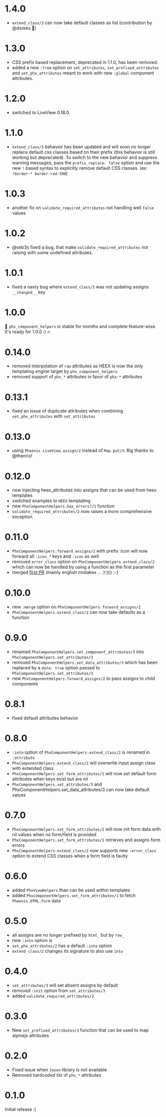 # 1.4.0

- `extend_class/3` can now take default classes as list (contribution by @dsrees 🙏)

# 1.3.0

- CSS prefix based replacement, deprecated in 1.1.0, has been removed.
- added a new `:from` option on `set_attributes`, `set_prefixed_attributes` and `set_phx_attributes`
  meant to work with new `:global` component attributes.

# 1.2.0

- switched to LiveView 0.18.0.

# 1.1.0

- `extend_class/3` behavior has been updated and will soon no longer replace default css
  classes based on their prefix (this behavior is still working but deprecated). To switch to
  the new behavior and suppress warning messages, pass the `prefix_replace: false` option and
  use the new `!` based syntax to explicitly remove default CSS classes. (ex: `!border-* border-red-500`)

# 1.0.3

- another fix on `validate_required_attributes` not handling well `false` values

# 1.0.2

- @seb3s fixed a bug, that make `validate_required_attributes` not raising with some
  undefined attributes.

# 1.0.1

- fixed a nasty bug where `extend_class/3` was not updating assigns `__changed__` key

# 1.0.0

🎉 `phx_component_helpers` is stable for months and complete feature-wise.
It's ready for 1.0.0 :) 🔥

# 0.14.0

- removed interpolation of `raw` attributes as HEEX is now the only templating
  engine target by `phx_component_helpers`
- removed support of `phx_*` attributes in favor of `phx-*` attributes

# 0.13.1

- fixed an issue of duplicate attributes when combining `set_phx_attributes` with `set_attributes`

# 0.13.0

- using `Phoenix LiveView.assign/2` instead of `Map.put/3`. Big thanks to @thenrio!

# 0.12.0

- now injecting heex_attributes into assigns that can be used from heex templates
- switched examples to `HEEX` templating
- new `PhxComponentHelpers.has_errors?/1` function
- `validate_required_attributes/2` now raises a more comprehensive exception

# 0.11.0

- `PhxComponentHelpers.forward_assigns/2` with prefix :icon will now forward all `:icon_*` keys and `:icon` as well
- removed `error_class` option on `PhxComponentHelpers.extend_class/2` which can now be handled
  by using a function as the first parameter
- merged [first PR](https://github.com/cblavier/phx_component_helpers/pull/2) (mainly english mistakes ... 🇫🇷) ;-)

# 0.10.0

- new `:merge` option on `PhxComponentHelpers.forward_assigns/2`
- `PhxComponentHelpers.extend_class/2` can now take defaults as a function

# 0.9.0

- renamed `PhxComponentHelpers.set_component_attributes/3` into `PhxComponentHelpers.set_attributes/3`
- removed `PhxComponentHelpers.set_data_attributes/3` which has been replaced by a `data: true` option passed to `PhxComponentHelpers.set_attributes/3`
- new `PhxComponentHelpers.forward_assigns/2` to pass assigns to child components

# 0.8.1

- fixed default attributes behavior

# 0.8.0

- `:into` option of `PhxComponentHelpers.extend_class/2` is renamed in `:attribute`
- `PhxComponentHelpers.extend_class/2` will overwrite input assign class with extended class
- `PhxComponentHelpers.set_form_attributes/1` will now set default form attributes when keys
  exist but are nil
- `PhxComponentHelpers.set_attributes/3` and PhxComponentHelpers.set_data_attributes/3
  can now take default values

# 0.7.0

- `PhxComponentHelpers.set_form_attributes/1` will now init form data with nil values
  when no form/field is provided
- `PhxComponentHelpers.set_form_attributes/1` retrieves and assigns form errors
- `PhxComponentHelpers.extend_class/2` now supports new `:error_class` option to
  extend CSS classes when a form field is faulty

# 0.6.0

- added `PhxViewHelpers` than can be used within templates
- added `PhxComponentHelpers.set_form_attributes/1` to fetch `Phoenix.HTML.Form` data

# 0.5.0

- all assigns are no longer prefixed by `html_` but by `raw_`
- new `:into` option is
- `set_phx_attributes/2` has a default `:into` option
- `extend_class/2` changes its signature to also use `into`

# 0.4.0

- `set_attributes/3` will set absent assigns by default
- removed `:init` option from `set_attributes/3`
- added `validate_required_attributes/2`

# 0.3.0

- New `set_prefixed_attributes/3` function that can be used to map alpinejs attributes

# 0.2.0

- Fixed issue when `Jason` library is not available
- Removed hardcoded list of `phx_*` attributes

# 0.1.0

Initial release :)
